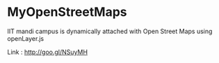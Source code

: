 MyOpenStreetMaps
================
IIT mandi campus is dynamically attached with Open Street Maps using openLayer.js

Link : http://goo.gl/NSuyMH




